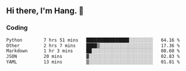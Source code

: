 ## Hi there, I'm Hang. 👋

### Coding

<!--START_SECTION:waka-->

```txt
Python        7 hrs 51 mins   ████████████████░░░░░░░░░   64.16 %
Other         2 hrs 7 mins    ████▒░░░░░░░░░░░░░░░░░░░░   17.36 %
Markdown      1 hr 3 mins     ██░░░░░░░░░░░░░░░░░░░░░░░   08.60 %
JSON          20 mins         ▓░░░░░░░░░░░░░░░░░░░░░░░░   02.83 %
YAML          13 mins         ▒░░░░░░░░░░░░░░░░░░░░░░░░   01.81 %
```

<!--END_SECTION:waka-->
